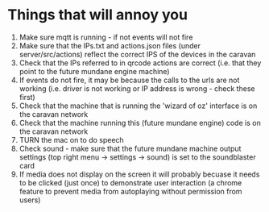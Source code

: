# Things that will annoy you

1. Make sure mqtt is running - if not events will not fire
2. Make sure that the IPs.txt and actions.json files (under server/src/actions) reflect the correct IPS of the devices in the caravan
3. Check that the IPs referred to in qrcode actions are correct (i.e. that they point to the future mundane engine machine)
4. If events do not fire, it may be because the calls to the urls are not working (i.e. driver is not working or IP address is wrong - check these first)
5. Check that the machine that is running the 'wizard of oz' interface is on the caravan network
6. Check that the machine running this (future mundane engine) code is on the caravan network
7. TURN the mac on to do speech
8. Check sound - make sure that the future mundane machine output settings (top right menu -> settings -> sound) is set to the soundblaster card
9. If media does not display on the screen it will probably becuase it needs to be clicked (just once) to demonstrate user interaction (a chrome feature to prevent media from autoplaying without permission from users)

